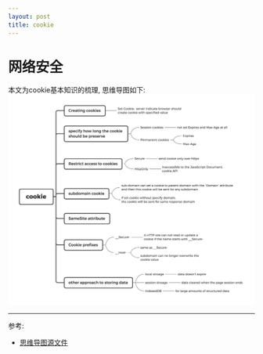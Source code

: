 ```yaml
---
layout: post
title: cookie
---
```


# 网络安全
本文为cookie基本知识的梳理, 思维导图如下:
![思维导图](https://github.com/jituanlin/public-docs/blob/master/public-mindmaps/cookie.png?raw=true)


--- 
参考:
- [思维导图源文件](https://github.com/jituanlin/public-docs/blob/master/public-mindmaps/cookie.xmind)

